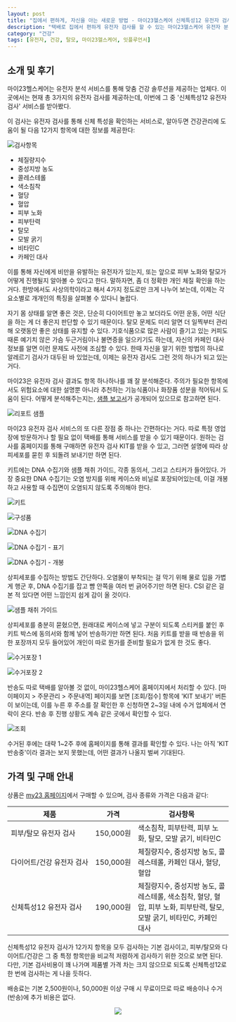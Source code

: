 ```yaml
---
layout: post
title: "집에서 편하게, 자신을 아는 새로운 방법 - 마이23헬스케어 신체특성12 유전자 검사"
description: "택배로 집에서 편하게 유전자 검사를 할 수 있는 마이23헬스케어 유전자 분석 서비스를 받아봤다."
category: "건강"
tags: [유전자, 건강, 탈모, 마이23헬스케어, 잇플루언서]
---
```


## 소개 및 후기

마이23헬스케어는 유전자 분석 서비스를 통해 맞춤 건강 솔루션을 제공하는 업체다.
이곳에서는 현재 총 3가지의 유전자 검사를 제공하는데,
이번에 그 중 '신체특성12 유전자 검사' 서비스를 받아봤다.

이 검사는 유전자 검사를 통해 신체 특성을 확인하는 서비스로,
알아두면 건강관리에 도움이 될 다음 12가지 항목에 대한 정보를 제공한다:

![검사항목](https://lh3.googleusercontent.com/HZ94lOQZgv4HrHQ5BEe27kLidB41pMbyLIsv6tVSoQvdRerSTArH5-0ki7f9alQgGV-j9TIB9pgjXw=s640)

- 체질량지수
- 중성지방 농도
- 콜레스테롤
- 색소침착
- 혈당
- 혈압
- 피부 노화
- 피부탄력
- 탈모
- 모발 굵기
- 비타민C
- 카페인 대사

이를 통해 자신에게 비만을 유발하는 유전자가 있는지,
또는 앞으로 피부 노화와 탈모가 어떻게 진행될지 알아볼 수 있다고 한다.
말하자면, 좀 더 정확한 개인 체질 확인을 하는 거다.
한방에서도 사상의학이라고 해서 4가지 정도로만 크게 나누어 보는데,
이제는 각 요소별로 개개인의 특징을 살펴볼 수 있다니 놀랍다.

자기 몸 상태를 알면 좋은 것은,
단순히 다이어트만 놓고 보더라도 어떤 운동, 어떤 식단을 하는 게 더 좋은지 판단할 수 있기 때문이다.
탈모 문제도 미리 알면 더 일찍부터 관리해 오랫동안 좋은 상태를 유지할 수 있다.
기호식품으로 많은 사람이 즐기고 있는 커피도
때론 예기치 않은 가슴 두근거림이나 불면증을 일으키기도 하는데,
자신의 카페인 대사 정보를 알면 이런 문제도 사전에 조심할 수 있다.
한때 자신을 알기 위한 방법의 하나로 알레르기 검사가 대두된 바 있었는데,
이제는 유전자 검사도 그런 것의 하나가 되고 있는 거다.

마이23은 유전자 검사 결과도 항목 하나하나를 꽤 잘 분석해준다.
주의가 필요한 항목에서도 위험요소에 대한 설명뿐 아니라
추천하는 기능식품이나 화장품 성분을 적어둬서 도움이 된다.
어떻게 분석해주는지는, [샘플 보고서](https://s3.ap-northeast-2.amazonaws.com/my23healthcare.com/assets/doc/SampleReport_my23(%EC%A2%85%ED%95%A9).pdf)가 공개되어 있으므로 참고하면 된다.

![리포트 샘플](https://lh3.googleusercontent.com/i8vBgkbRFQRVetYq4tpS9GxyKFTPSKWVONFv2Xd40C-deAWB0bfZvTT0MAAr-GiGzHXeHSXOobVYTQ=s560)

마이23 유전자 검사 서비스의
또 다른 장점 중 하나는 간편하다는 거다.
따로 특정 영업장에 방문하거나 할 필요 없이
택배를 통해 서비스를 받을 수 있기 때문이다.
원하는 검사를 홈페이지를 통해 구매하면 유전자 검사 KIT를 받을 수 있고,
그러면 설명에 따라 상피세포를 묻힌 후 되돌려 보내기만 하면 된다.

키트에는 DNA 수집기와 샘플 채취 가이드, 각종 동의서, 그리고 스티커가 들어있다.
가장 중요한 DNA 수집기는 오염 방지를 위해 케이스와 비닐로 포장되어있는데,
이걸 개봉하고 사용할 때 수집면이 오염되지 않도록 주의해야 한다.

![키트](https://lh3.googleusercontent.com/5ZItObnNrEBmFQi_U8DpKSH_-IhyjLaew9YomeoWM4DeMO7DfUUszk5qolrpMEmrJmDKF_WnvKF_5Q=s560)

![구성품](https://lh3.googleusercontent.com/1C48BV-ElSqae0hIe4RGhLQ3NkIdIqIHDEnb3dx9bj-7p0Go_7onN4X0MxcOyo8qvAs0Z5-vqA7spg=s560)

![DNA 수집기](https://lh3.googleusercontent.com/uOsQtMowubr1uFa0HxWJeE7S7ZXUx2cjPYB4ZOXah-9gQf5KiDcIgffQow8XYX-WBbSePt3P1V0d9Q=s560)

![DNA 수집기 - 표기](https://lh3.googleusercontent.com/MxjZ8G2oDsTjg8oeB_qSqfgirgyAwl4GitArPf68EADbgg9OGSfT_Nv6kumjYbE3rtXumH1DsHcxoA=s480)

![DNA 수집기 - 개봉](https://lh3.googleusercontent.com/W8gEckGWvXpNvGa93umNfXFrGijH4eBFDd6f16g7Wl3Yl8QpUSbDDpDlt1-uFzvjuOUYHMauPdMmWw=s560)

상피세포를 수집하는 방법도 간단하다.
오염물이 부착되는 걸 막기 위해 물로 입을 가볍게 행군 후,
DNA 수집기를 잡고 뺨 안쪽을 여러 번 긁어주기만 하면 된다.
CSI 같은 걸 본 적 있다면 어떤 느낌인지 쉽게 감이 올 것이다.

![샘플 채취 가이드](https://lh3.googleusercontent.com/I1WypipRj_Mj_uAirlXyFvJD1Eot14l4DLIB2kX6liz3b5R3XTNxw6UQULAumO54pihYFPFgtuKt9w=s560)

상피세포를 충분히 묻혔으면,
원래대로 케이스에 넣고
구분이 되도록 스티커를 붙인 후
키트 박스에 동의서와 함께 넣어 반송하기만 하면 된다.
처음 키트를 받을 때 반송을 위한 포장까지 모두 들어있어
개인이 따로 뭔가를 준비할 필요가 없게 한 것도 좋다.

![수거포장 1](https://lh3.googleusercontent.com/2LCi9dDJELFx2MURD8CK91FZc8PB8XwLXJfUqeMLd1zOYwFNjohGhaRevrR3UbUxb96eFXn6viWnDA=s560)

![수거포장 2](https://lh3.googleusercontent.com/Ppt1hjA8gELeUdteWZ6xLGvgs_kCEF8OBZuvfL0yiYdGtPbAH4jvvc9anq_8LzhUPyL0CENLrUn8Ug=s560)

반송도 따로 택배를 알아볼 것 없이,
마이23헬스케어 홈페이지에서 처리할 수 있다.
[마이페이지 > 주문관리 > 주문내역] 페이지를 보면
[조회/접수] 항목에 'KIT 보내기' 버튼이 보이는데,
이를 누른 후 주소를 잘 확인한 후 신청하면 2~3일 내에 수거 업체에서 연락이 온다.
반송 후 진행 상황도 계속 같은 곳에서 확인할 수 있다.

![조회](https://lh3.googleusercontent.com/hA3IZrecIC0EjYuICxf8jLdvehAfz68hn4WpG3URiMVyv6UHix8uEjkcuAuNv6qy6d7CH5OwlMNGcA=s560)

수거된 후에는 대략 1~2주 후에
홈페이지를 통해 결과를 확인할 수 있다.
나는 아직 'KIT 반송중'이라 결과는 보지 못했는데,
어떤 결과가 나올지 벌써 기대된다.



## 가격 및 구매 안내

상품은 [my23 홈페이지](http://my23healthcare.com)에서 구매할 수 있으며,
검사 종류와 가격은 다음과 같다:

<table>
  <thead>
    <tr>
      <th>제품</th>
      <th>가격</th>
      <th>검사항목</th>
    </tr>
  </thead>
  <tbody>
    <tr>
      <td style="white-space:nowrap">피부/탈모 유전자 검사</td>
      <td style="white-space:nowrap">150,000원</td>
      <td>색소침착, 피부탄력, 피부 노화, 탈모, 모발 굵기, 비타민C</td>
    </tr>
    <tr>
      <td style="white-space:nowrap">다이어트/건강 유전자 검사</td>
      <td style="white-space:nowrap">150,000원</td>
      <td>체질량지수, 중성지방 농도, 콜레스테롤, 카페인 대사, 혈당, 혈압</td>
    </tr>
    <tr>
      <td style="white-space:nowrap">신체특성12 유전자 검사</td>
      <td style="white-space:nowrap">190,000원</td>
      <td>체질량지수, 중성지방 농도, 콜레스테롤, 색소침착, 혈당, 혈압, 피부 노화, 피부탄력, 탈모, 모발 굵기, 비타민C, 카페인 대사</td>
    </tr>
  </tbody>
</table>

신체특성12 유전자 검사가 12가지 항목을 모두 검사하는 기본 검사이고,
피부/탈모와 다이어트/건강은 그 중 특정 항목만을 비교적 저렴하게 검사하기 위한 것으로 보면 된다.
다만, 기본 검사비용이 꽤 나가며 제품별 가격 차는 크지 않으므로
되도록 신체특성12로 한 번에 검사하는 게 나을 듯하다.

배송료는 기본 2,500원이나,
50,000원 이상 구매 시 무료이므로 따로 배송이나 수거(반송)에 추가 비용은 없다.



<center><img src='https://api.itfluencer.co.kr/inf/channel/campaign/banner?cmpgn=100&mm=1149&ch=114'></center>
